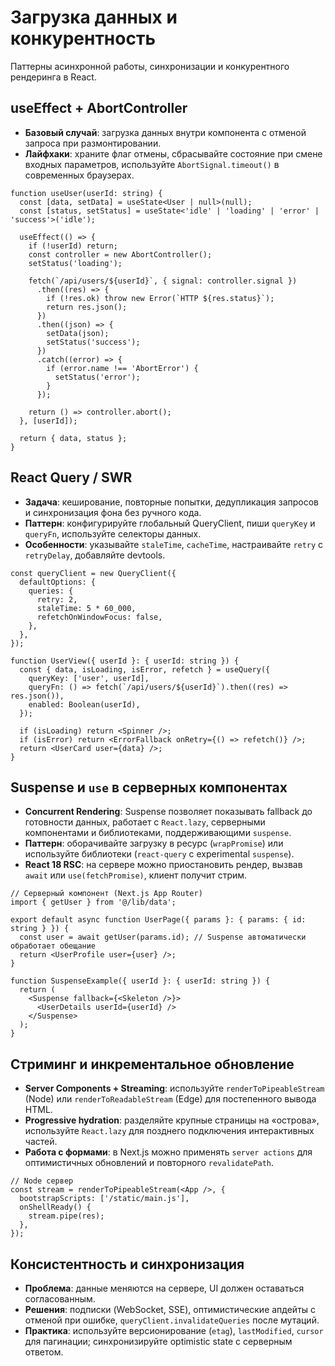 # Загрузка данных и конкурентность

Паттерны асинхронной работы, синхронизации и конкурентного рендеринга в React.

## useEffect + AbortController

- **Базовый случай**: загрузка данных внутри компонента с отменой запроса при размонтировании.
- **Лайфхаки**: храните флаг отмены, сбрасывайте состояние при смене входных параметров, используйте `AbortSignal.timeout()` в современных браузерах.

```tsx
function useUser(userId: string) {
  const [data, setData] = useState<User | null>(null);
  const [status, setStatus] = useState<'idle' | 'loading' | 'error' | 'success'>('idle');

  useEffect(() => {
    if (!userId) return;
    const controller = new AbortController();
    setStatus('loading');

    fetch(`/api/users/${userId}`, { signal: controller.signal })
      .then((res) => {
        if (!res.ok) throw new Error(`HTTP ${res.status}`);
        return res.json();
      })
      .then((json) => {
        setData(json);
        setStatus('success');
      })
      .catch((error) => {
        if (error.name !== 'AbortError') {
          setStatus('error');
        }
      });

    return () => controller.abort();
  }, [userId]);

  return { data, status };
}
```

## React Query / SWR

- **Задача**: кеширование, повторные попытки, дедупликация запросов и синхронизация фона без ручного кода.
- **Паттерн**: конфигурируйте глобальный QueryClient, пиши `queryKey` и `queryFn`, используйте селекторы данных.
- **Особенности**: указывайте `staleTime`, `cacheTime`, настраивайте `retry` с `retryDelay`, добавляйте devtools.

```tsx
const queryClient = new QueryClient({
  defaultOptions: {
    queries: {
      retry: 2,
      staleTime: 5 * 60_000,
      refetchOnWindowFocus: false,
    },
  },
});

function UserView({ userId }: { userId: string }) {
  const { data, isLoading, isError, refetch } = useQuery({
    queryKey: ['user', userId],
    queryFn: () => fetch(`/api/users/${userId}`).then((res) => res.json()),
    enabled: Boolean(userId),
  });

  if (isLoading) return <Spinner />;
  if (isError) return <ErrorFallback onRetry={() => refetch()} />;
  return <UserCard user={data} />;
}
```

## Suspense и `use` в серверных компонентах

- **Concurrent Rendering**: Suspense позволяет показывать fallback до готовности данных, работает с `React.lazy`, серверными компонентами и библиотеками, поддерживающими `suspense`.
- **Паттерн**: оборачивайте загрузку в ресурс (`wrapPromise`) или используйте библиотеки (`react-query` с experimental `suspense`).
- **React 18 RSC**: на сервере можно приостановить рендер, вызвав `await` или `use(fetchPromise)`, клиент получит стрим.

```tsx
// Серверный компонент (Next.js App Router)
import { getUser } from '@/lib/data';

export default async function UserPage({ params }: { params: { id: string } }) {
  const user = await getUser(params.id); // Suspense автоматически обработает обещание
  return <UserProfile user={user} />;
}
```

```tsx
function SuspenseExample({ userId }: { userId: string }) {
  return (
    <Suspense fallback={<Skeleton />}>
      <UserDetails userId={userId} />
    </Suspense>
  );
}
```

## Стриминг и инкрементальное обновление

- **Server Components + Streaming**: используйте `renderToPipeableStream` (Node) или `renderToReadableStream` (Edge) для постепенного вывода HTML.
- **Progressive hydration**: разделяйте крупные страницы на «острова», используйте `React.lazy` для позднего подключения интерактивных частей.
- **Работа с формами**: в Next.js можно применять `server actions` для оптимистичных обновлений и повторного `revalidatePath`.

```tsx
// Node сервер
const stream = renderToPipeableStream(<App />, {
  bootstrapScripts: ['/static/main.js'],
  onShellReady() {
    stream.pipe(res);
  },
});
```

## Консистентность и синхронизация

- **Проблема**: данные меняются на сервере, UI должен оставаться согласованным.
- **Решения**: подписки (WebSocket, SSE), оптимистические апдейты с отменой при ошибке, `queryClient.invalidateQueries` после мутаций.
- **Практика**: используйте версионирование (`etag`), `lastModified`, `cursor` для пагинации; синхронизируйте optimistic state с серверным ответом.
